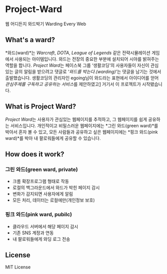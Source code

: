 # Project-Ward
웹 어디든지 와드박기 Warding Every Web
## What's a ward?
*와드(ward)*는 *Warcraft*, *DOTA*, *League of Legends* 같은 전략시뮬레이션 게임에서 사용되는 아이템입니다. 와드는 전장의 중요한 부분에 설치되어 시야를 밝혀주는 역할을 합니다. *Project Ward*는 페이스북 그룹 ‘생활코딩’의 사용자들이 자신이 관심 있는 글의 알림을 받으려고 댓글로 ‘*와드를 박는다.(warding)*’는 댓글을 남기는 것에서 출발했습니다. 생활코딩의 관리자인 egoing님이 와드라는 표현에서 아이디어를 얻어 *관심주제를 구독하고 공유하는 서비스*를 제안하였고[1](https://www.facebook.com/groups/codingeverybody/972456732794863) 거기서 이 프로젝트가 시작됐습니다.
## What is Project Ward?
*Project Ward*는 사용자가 관심있는 웹페이지를 추적하고, 그 웹페이지를 쉽게 공유하는 서비스입니다. 개인적이고 비밀스러운 웹페이지에는 *그린 와드(green ward)*를 박아서 혼자 볼 수 있고, 모든 사람들과 공유하고 싶은 웹페이지에는 *핑크 와드(pink ward)*를 박아 내 팔로워들에게 공유할 수 있습니다.
## How does it work?
###  그린 와드(green ward, private)
* 크롬 확장프로그램 형태로 작동
* 로컬의 백그라운드에서 와드가 박힌 페이지 감시
* 변화가 감지되면 사용자에게 알림
* 모든 처리, 데이터는 로컬에만(개인정보 보호)

### 핑크 와드(pink ward, pubilc)
* 클라우드 서버에서 해당 페이지 감시
* 기존 SNS 계정과 연동
* 내 팔로워들에게 와딩 로그 전송

## License
MIT License

